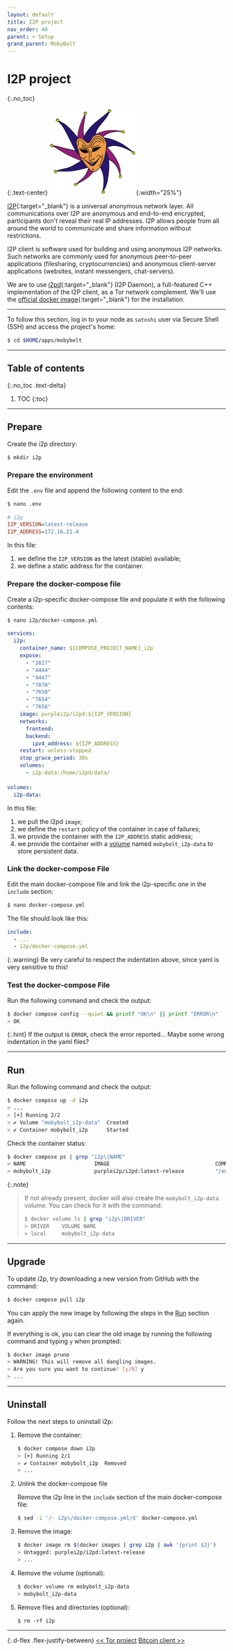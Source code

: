 ```yaml
---
layout: default
title: I2P project
nav_order: 40
parent: + Setup
grand_parent: MobyBolt
---
```

<!-- markdownlint-disable MD014 MD022 MD025 MD033 MD040 -->

# I2P project
{:.no_toc}

{:.text-center}
![i2p logo](../../../images/mobybolt-setup-i2p-project_logo.png){:width="25%"}

[I2P](https://geti2p.net/en/){:target="_blank"} is a universal anonymous network layer. All communications over I2P are anonymous and end-to-end encrypted, participants don't reveal their real IP addresses. I2P allows people from all around the world to communicate and share information without restrictions.

I2P client is software used for building and using anonymous I2P networks. Such networks are commonly used for anonymous peer-to-peer applications (filesharing, cryptocurrencies) and anonymous client-server applications (websites, instant messengers, chat-servers).

We are to use [i2pd](https://i2pd.readthedocs.io/en/latest/){:target="_blank"} (I2P Daemon), a full-featured C++ implementation of the I2P client, as a Tor network complement. We'll use the [official docker image](https://hub.docker.com/r/purplei2p/i2pd){:target="_blank"} for the installation.

---

To follow this section, log in to your node as `satoshi` user via Secure Shell (SSH) and access the project's home:

```sh
$ cd $HOME/apps/mobybolt
```

---

## Table of contents
{:.no_toc .text-delta}

1. TOC
{:toc}

---

## Prepare

Create the i2p directory:

```sh
$ mkdir i2p
```

### Prepare the environment

Edit the `.env` file and append the following content to the end:

```sh
$ nano .env
```

```ini
# i2p
I2P_VERSION=latest-release
I2P_ADDRESS=172.16.21.4
```

In this file:
1. we define the `I2P_VERSION` as the latest (stable) available;
2. we define a static address for the container.

### Prepare the docker-compose file

Create a i2p-specific docker-compose file and populate it with the following contents:

```sh
$ nano i2p/docker-compose.yml
```

```yaml
services:
  i2p:
    container_name: ${COMPOSE_PROJECT_NAME}_i2p
    expose:
      - "2827" 
      - "4444"
      - "4447"
      - "7070"
      - "7650"
      - "7654"
      - "7656"
    image: purplei2p/i2pd:${I2P_VERSION}
    networks:
      frontend:
      backend:
        ipv4_address: ${I2P_ADDRESS}
    restart: unless-stopped
    stop_grace_period: 30s
    volumes:
      - i2p-data:/home/i2pd/data/
  
volumes:
  i2p-data:
```

In this file:
1. we pull the i2pd `image`;
2. we define the `restart` policy of the container in case of failures;
3. we provide the container with the `I2P_ADDRESS` static address;
4. we provide the container with a [volume](https://docs.docker.com/storage/volumes/) named `mobybolt_i2p-data` to store persistent data.

### Link the docker-compose File

Edit the main docker-compose file and link the i2p-specific one in the `include` section:

```sh
$ nano docker-compose.yml
```

The file should look like this:

```yaml
include:
  - ...
  - i2p/docker-compose.yml
```

{:.warning}
Be very careful to respect the indentation above, since yaml is very sensitive to this!

### Test the docker-compose File

Run the following command and check the output:

```sh
$ docker compose config --quiet && printf "OK\n" || printf "ERROR\n"
> OK
```

{:.hint}
If the output is `ERROR`, check the error reported... Maybe some wrong indentation in the yaml files?

---

## Run

Run the following command and check the output:

```sh
$ docker compose up -d i2p
> ...
> [+] Running 2/2
> ✔ Volume "mobybolt_i2p-data"  Created
> ✔ Container mobybolt_i2p      Started
```

Check the container status:

```sh
$ docker compose ps | grep "i2p\|NAME"
> NAME                      IMAGE                                  COMMAND                  SERVICE          CREATED        STATUS                 PORTS
> mobybolt_i2p              purplei2p/i2pd:latest-release          "/entrypoint.sh"         i2p              30 hours ago   Up 2 hours             2827/tcp, 4444/tcp, 4447/tcp, 7070/tcp, 7650/tcp, 7654/tcp, 7656/tcp
```

{:.note}
>If not already present, docker will also create the `mobybolt_i2p-data` volume. You can check for it with the command:
>
>```sh
>$ docker volume ls | grep "i2p\|DRIVER"
>> DRIVER    VOLUME NAME
>> local     mobybolt_i2p-data
>```

---

## Upgrade

To update i2p, try downloading a new version from GitHub with the command:

```sh
$ docker compose pull i2p
```

You can apply the new image by following the steps in the [Run](#run) section again.

If everything is ok, you can clear the old image by running the following command and typing `y` when prompted:

```sh
$ docker image prune
> WARNING! This will remove all dangling images.
> Are you sure you want to continue? [y/N] y
> ...
```

---

## Uninstall

Follow the next steps to uninstall i2p:

1. Remove the container:

   ```sh
   $ docker compose down i2p
   > [+] Running 2/1
   > ✔ Container mobybolt_i2p  Removed
   > ...
   ```

2. Unlink the docker-compose file

   Remove the i2p line in the `include` section of the main docker-compose file:

   ```sh
   $ sed -i '/- i2p\/docker-compose.yml/d' docker-compose.yml
   ```

3. Remove the image:

   ```sh
   $ docker image rm $(docker images | grep i2p | awk '{print $3}')
   > Untagged: purplei2p/i2pd:latest-release
   > ...
   ```

4. Remove the volume (optional):

   ```sh
   $ docker volume rm mobybolt_i2p-data
   > mobybolt_i2p-data
   ```

5. Remove files and directories (optional):

   ```
   $ rm -rf i2p
   ```

---

{:.d-flex .flex-justify-between}
[<< Tor project](tor-project)
[Bitcoin client >>](../bitcoin/bitcoin-client)